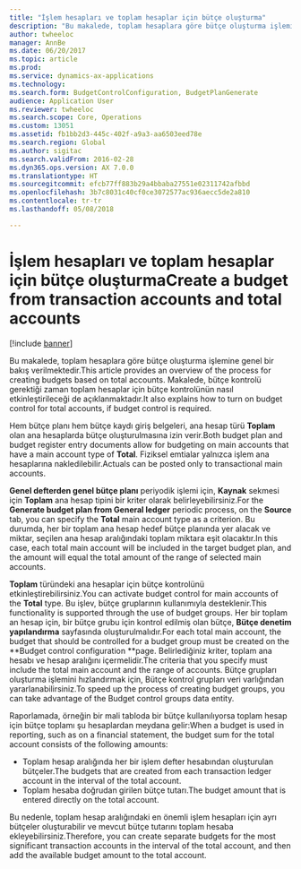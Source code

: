 ```yaml
---
title: "İşlem hesapları ve toplam hesaplar için bütçe oluşturma"
description: "Bu makalede, toplam hesaplara göre bütçe oluşturma işlemine genel bir bakış verilmektedir. Makalede, bütçe kontrolü gerektiği zaman toplam hesaplar için bütçe kontrolünün nasıl etkinleştirileceği de açıklanmaktadır."
author: twheeloc
manager: AnnBe
ms.date: 06/20/2017
ms.topic: article
ms.prod: 
ms.service: dynamics-ax-applications
ms.technology: 
ms.search.form: BudgetControlConfiguration, BudgetPlanGenerate
audience: Application User
ms.reviewer: twheeloc
ms.search.scope: Core, Operations
ms.custom: 13051
ms.assetid: fb1bb2d3-445c-402f-a9a3-aa6503eed78e
ms.search.region: Global
ms.author: sigitac
ms.search.validFrom: 2016-02-28
ms.dyn365.ops.version: AX 7.0.0
ms.translationtype: HT
ms.sourcegitcommit: efcb77ff883b29a4bbaba27551e02311742afbbd
ms.openlocfilehash: 3b7c8031c40cf0ce3072577ac936aecc5de2a810
ms.contentlocale: tr-tr
ms.lasthandoff: 05/08/2018

---
```


# <a name="create-a-budget-from-transaction-accounts-and-total-accounts"></a><span data-ttu-id="91d3b-104">İşlem hesapları ve toplam hesaplar için bütçe oluşturma</span><span class="sxs-lookup"><span data-stu-id="91d3b-104">Create a budget from transaction accounts and total accounts</span></span>

[!include [banner](../includes/banner.md)]

<span data-ttu-id="91d3b-105">Bu makalede, toplam hesaplara göre bütçe oluşturma işlemine genel bir bakış verilmektedir.</span><span class="sxs-lookup"><span data-stu-id="91d3b-105">This article provides an overview of the process for creating budgets based on total accounts.</span></span> <span data-ttu-id="91d3b-106">Makalede, bütçe kontrolü gerektiği zaman toplam hesaplar için bütçe kontrolünün nasıl etkinleştirileceği de açıklanmaktadır.</span><span class="sxs-lookup"><span data-stu-id="91d3b-106">It also explains how to turn on budget control for total accounts, if budget control is required.</span></span>

<span data-ttu-id="91d3b-107">Hem bütçe planı hem bütçe kaydı giriş belgeleri, ana hesap türü **Toplam** olan ana hesaplarda bütçe oluşturulmasına izin verir.</span><span class="sxs-lookup"><span data-stu-id="91d3b-107">Both budget plan and budget register entry documents allow for budgeting on main accounts that have a main account type of **Total**.</span></span> <span data-ttu-id="91d3b-108">Fiziksel emtialar yalnızca işlem ana hesaplarına nakledilebilir.</span><span class="sxs-lookup"><span data-stu-id="91d3b-108">Actuals can be posted only to transactional main accounts.</span></span> 

<span data-ttu-id="91d3b-109">**Genel defterden genel bütçe planı** periyodik işlemi için, **Kaynak** sekmesi için **Toplam** ana hesap tipini bir kriter olarak belirleyebilirsiniz.</span><span class="sxs-lookup"><span data-stu-id="91d3b-109">For the **Generate budget plan from General ledger** periodic process, on the **Source** tab, you can specify the **Total** main account type as a criterion.</span></span> <span data-ttu-id="91d3b-110">Bu durumda, her bir toplam ana hesap hedef bütçe planında yer alacak ve miktar, seçilen ana hesap aralığındaki toplam miktara eşit olacaktır.</span><span class="sxs-lookup"><span data-stu-id="91d3b-110">In this case, each total main account will be included in the target budget plan, and the amount will equal the total amount of the range of selected main accounts.</span></span> 

<span data-ttu-id="91d3b-111">**Toplam** türündeki ana hesaplar için bütçe kontrolünü etkinleştirebilirsiniz.</span><span class="sxs-lookup"><span data-stu-id="91d3b-111">You can activate budget control for main accounts of the **Total** type.</span></span> <span data-ttu-id="91d3b-112">Bu işlev, bütçe gruplarının kullanımıyla desteklenir.</span><span class="sxs-lookup"><span data-stu-id="91d3b-112">This functionality is supported through the use of budget groups.</span></span> <span data-ttu-id="91d3b-113">Her bir toplam an hesap için, bir bütçe grubu için kontrol edilmiş olan bütçe, **Bütçe denetim yapılandırma** sayfasında oluşturulmalıdır.</span><span class="sxs-lookup"><span data-stu-id="91d3b-113">For each total main account, the budget that should be controlled for a budget group must be created on the **Budget control configuration **page.</span></span> <span data-ttu-id="91d3b-114">Belirlediğiniz kriter, toplam ana hesabı ve hesap aralığını içermelidir.</span><span class="sxs-lookup"><span data-stu-id="91d3b-114">The criteria that you specify must include the total main account and the range of accounts.</span></span> <span data-ttu-id="91d3b-115">Bütçe grupları oluşturma işlemini hızlandırmak için, Bütçe kontrol grupları veri varlığından yararlanabilirsiniz.</span><span class="sxs-lookup"><span data-stu-id="91d3b-115">To speed up the process of creating budget groups, you can take advantage of the Budget control groups data entity.</span></span> 

<span data-ttu-id="91d3b-116">Raporlamada, örneğin bir mali tabloda bir bütçe kullanılıyorsa toplam hesap için bütçe toplamı şu hesaplardan meydana gelir:</span><span class="sxs-lookup"><span data-stu-id="91d3b-116">When a budget is used in reporting, such as on a financial statement, the budget sum for the total account consists of the following amounts:</span></span>

-   <span data-ttu-id="91d3b-117">Toplam hesap aralığında her bir işlem defter hesabından oluşturulan bütçeler.</span><span class="sxs-lookup"><span data-stu-id="91d3b-117">The budgets that are created from each transaction ledger account in the interval of the total account.</span></span>
-   <span data-ttu-id="91d3b-118">Toplam hesaba doğrudan girilen bütçe tutarı.</span><span class="sxs-lookup"><span data-stu-id="91d3b-118">The budget amount that is entered directly on the total account.</span></span>

<span data-ttu-id="91d3b-119">Bu nedenle, toplam hesap aralığındaki en önemli işlem hesapları için ayrı bütçeler oluşturabilir ve mevcut bütçe tutarını toplam hesaba ekleyebilirsiniz.</span><span class="sxs-lookup"><span data-stu-id="91d3b-119">Therefore, you can create separate budgets for the most significant transaction accounts in the interval of the total account, and then add the available budget amount to the total account.</span></span>




